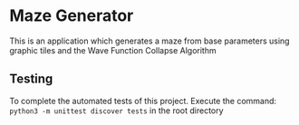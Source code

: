 # Maze Generator

This is an application which generates a maze from base parameters using graphic tiles and the Wave Function Collapse Algorithm

## Testing

To complete the automated tests of this project.
Execute the command:
`python3 -m unittest discover tests`
in the root directory